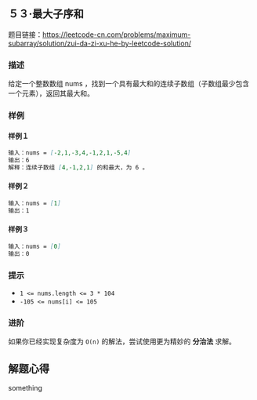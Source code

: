 ## ５３·最大子序和

题目链接：https://leetcode-cn.com/problems/maximum-subarray/solution/zui-da-zi-xu-he-by-leetcode-solution/

### 描述

给定一个整数数组 nums ，找到一个具有最大和的连续子数组（子数组最少包含一个元素），返回其最大和。

### 样例

#### 样例１

```markdown
输入：nums = [-2,1,-3,4,-1,2,1,-5,4]
输出：6
解释：连续子数组 [4,-1,2,1] 的和最大，为 6 。
```

#### 样例２

```markdown
输入：nums = [1]
输出：1
```

#### 样例３

```markdown
输入：nums = [0]
输出：0
```

### 提示

- `1 <= nums.length <= 3 * 104`
- `-105 <= nums[i] <= 105`

### 进阶

如果你已经实现复杂度为 `O(n)` 的解法，尝试使用更为精妙的 **分治法** 求解。

## 解题心得

something